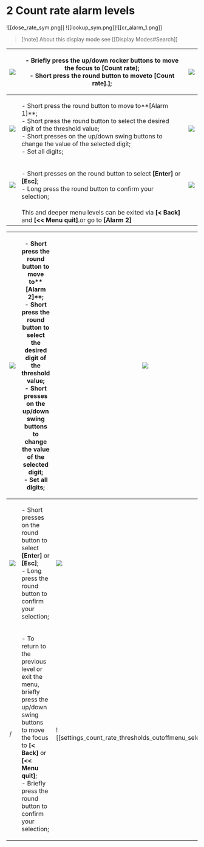 # 2 Count rate   alarm levels

!\[\[dose\_rate\_sym.png]] !\[\[lookup\_sym.png]]!\[\[cr\_alarm\_1.png]]

> \[!note] About this display mode see \[\[Display Modes#Search]]

| ![](<../../.gitbook/assets/settings\_modality\_Zv\_per\_h\_f (2).png>)                                | <p>- Briefly press the up/down rocker buttons to move the focus to <strong>[Count rate]</strong>;<br>- Short press the round button to moveto <strong>[Count rate]</strong>.<strong>]</strong>;</p>                                                                  | ![](../../.gitbook/assets/settings\_count\_rate\_selected\_f.png)                                    |
| ----------------------------------------------------------------------------------------------------- | -------------------------------------------------------------------------------------------------------------------------------------------------------------------------------------------------------------------------------------------------------------------- | ---------------------------------------------------------------------------------------------------- |
| ![](../../.gitbook/assets/settings\_count\_rate\_threshold\_1\_selected\_f.png)                       | <p>- Short press the round button to move to**[Alarm 1]**;<br>- Short press the round button to select the desired digit of the threshold value;<br>- Short presses on the up/down swing buttons to change the value of the selected digit;<br>- Set all digits;</p> | ![](../../.gitbook/assets/settings\_count\_rate\_threshold\_1\_set\_dialog\_f.png)                   |
| ![](../../.gitbook/assets/settings\_count\_rate\_threshold\_1\_set\_dialog\_confirm\_selected\_f.png) | <p>- Short presses on the round button to select <strong>[Enter]</strong> or <strong>[Esc]</strong>;<br>- Long press the round button to confirm your selection;</p>                                                                                                 | ![](../../.gitbook/assets/settings\_count\_rate\_threshold\_1\_set\_dialog\_cancel\_selected\_f.png) |
|                                                                                                       | This and deeper menu levels can be exited via **\[< Back]** and **\[<< Menu quit]**.or go to **\[Alarm 2]**                                                                                                                                                          |                                                                                                      |

| ![](../../.gitbook/assets/settings\_count\_rate\_threshold\_2\_selected\_f.png)                        | <p>- Short press the round button to move to**[Alarm 2]**;<br>- Short press the round button to select the desired digit of the threshold value;<br>- Short presses on the up/down swing buttons to change the value of the selected digit;<br>- Set all digits;</p> | ![](../../.gitbook/assets/settings\_count\_rate\_threshold\_2\_set\_dialog\_f.png)                   |
| ------------------------------------------------------------------------------------------------------ | -------------------------------------------------------------------------------------------------------------------------------------------------------------------------------------------------------------------------------------------------------------------- | ---------------------------------------------------------------------------------------------------- |
| ![](../../.gitbook/assets/settings\_count\_rate\_threshold\_2\_set\_dialog\_confirml\_selected\_f.png) | <p>- Short presses on the round button to select <strong>[Enter]</strong> or <strong>[Esc]</strong>;<br>- Long press the round button to confirm your selection;</p>                                                                                                 | ![](../../.gitbook/assets/settings\_count\_rate\_threshold\_2\_set\_dialog\_cancel\_selected\_f.png) |
| <p>/<br></p>                                                                                           | <p>- To return to the previous level or exit the menu, briefly press the up/down swing buttons to move the focus to <strong>[&#x3C; Back]</strong> or <strong>[&#x3C;&#x3C; Menu quit]</strong>;<br>- Briefly press the round button to confirm your selection;</p>  | !\[\[settings\_count\_rate\_thresholds\_outoffmenu\_selected\_f.png]]                                |
